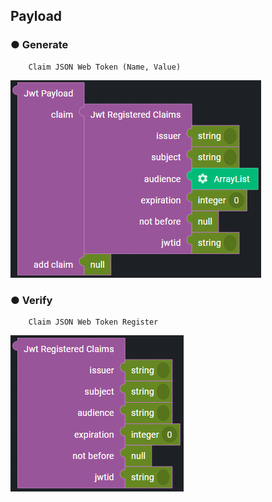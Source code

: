 ## Payload

### ● Generate

        Claim JSON Web Token (Name, Value)

![](../../../../img/assets/image%20%28273%29.png)


### ● Verify

        Claim JSON Web Token Register

![](../../../../img/assets/image%20%28320%29.png)